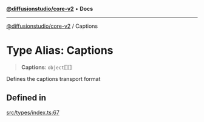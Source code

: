 [**@diffusionstudio/core-v2**](../README.md) • **Docs**

***

[@diffusionstudio/core-v2](../globals.md) / Captions

# Type Alias: Captions

> **Captions**: `object`[][]

Defines the captions transport format

## Defined in

[src/types/index.ts:67](https://github.com/diffusionstudio/core-v2/blob/ce69ef92917fd6c7f2f6e872cf6c87954dee9b56/src/types/index.ts#L67)
